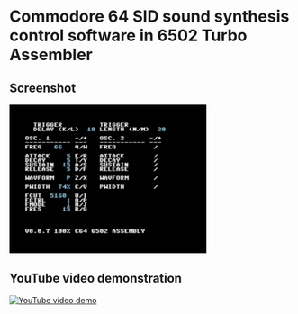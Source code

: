 # Commodore 64 SID sound synthesis control software in 6502 Turbo Assembler

## Screenshot
[![Screenshot](/Screenshots/UIthumb.png)](/Screenshots/UI.png)

## YouTube video demonstration
[![YouTube video demo](https://img.youtube.com/vi/2O-NWhqpgJ4/0.jpg)](https://www.youtube.com/watch?v=2O-NWhqpgJ4)
